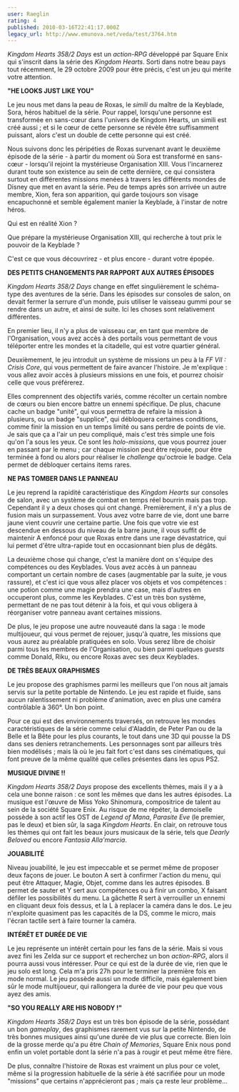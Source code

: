 ```yaml
---
user: Raeglin
rating: 4
published: 2010-03-16T22:41:17.000Z
legacy_url: http://www.emunova.net/veda/test/3764.htm
---
```

_Kingdom Hearts 358/2 Days_ est un _action-RPG_ développé par Square Enix qui s'inscrit dans la série des _Kingdom Hearts_. Sorti dans notre beau pays tout récemment, le 29 octobre 2009 pour être précis, c'est un jeu qui mérite votre attention.  

  

**"HE LOOKS JUST LIKE YOU"**  

  

Le jeu nous met dans la peau de Roxas, le _simili_ du maître de la Keyblade, Sora, héros habituel de la série. Pour rappel, lorsqu'une personne est transformée en sans-cœur dans l'univers de Kingdom Hearts, un simili est créé aussi ; et si le cœur de cette personne se révèle être suffisamment puissant, alors c'est un double de cette personne qui est créé.  

Nous suivons donc les péripéties de Roxas survenant avant le deuxième épisode de la série - à partir du moment où Sora est transformé en sans-cœur - lorsqu'il rejoint la mystérieuse Organisation XIII. Vous l'incarnerez durant toute son existence au sein de cette dernière, ce qui consistera surtout en différentes missions menées à travers les différents mondes de Disney que met en avant la série. Peu de temps après son arrivée un autre membre, Xion, fera son apparition, qui garde toujours son visage encapuchonné et semble également manier la Keyblade, à l'instar de notre héros.  

  

Qui est en réalité Xion ?  

Que prépare la mystérieuse Organisation XIII, qui recherche à tout prix le pouvoir de la Keyblade ?  

C'est ce que vous découvrirez - et plus encore - durant votre épopée.  

  

**DES PETITS CHANGEMENTS PAR RAPPORT AUX AUTRES ÉPISODES**  

  

_Kingdom Hearts 358/2 Days_ change en effet singulièrement le schéma-type des aventures de la série. Dans les épisodes sur consoles de salon, on devait fermer la serrure d'un monde, puis utiliser le vaisseau gummi pour se rendre dans un autre, et ainsi de suite. Ici les choses sont relativement différentes.  

En premier lieu, il n'y a plus de vaisseau car, en tant que membre de l'Organisation, vous avez accès à des portails vous permettant de vous téléporter entre les mondes et la citadelle, qui est votre quartier général.  

Deuxièmement, le jeu introduit un système de missions un peu à la _FF VII : Crisis Core_, qui vous permettent de faire avancer l'histoire. Je m'explique : vous allez avoir accès à plusieurs missions en une fois, et pourrez choisir celle que vous préférerez.   

Elles comprennent des objectifs variés, comme récolter un certain nombre de cœurs ou bien encore battre un ennemi spécifique. De plus, chacune cache un badge "unité", qui vous permettra de refaire la mission à plusieurs, ou un badge "supplice", qui débloquera certaines conditions, comme finir la mission en un temps limité ou sans perdre de points de vie. Je sais que ça a l'air un peu compliqué, mais c'est très simple une fois qu'on l'a sous les yeux. Ce sont les _holo-missions_, que vous pourrez jouer en passant par le menu ; car chaque mission peut être rejouée, pour être terminée à fond ou alors pour réaliser le _challenge_ qu'octroie le badge. Cela permet de débloquer certains items rares.  

  

**NE PAS TOMBER DANS LE PANNEAU**  

  

Le jeu reprend la rapidité caractéristique des _Kingdom Hearts_ sur consoles de salon, avec un système de combat en temps réel bourrin mais pas trop. Cependant il y a deux choses qui ont changé. Premièrement, il n'y a plus de fusion mais un surpassement. Vous avez votre barre de vie, dont une barre jaune vient couvrir une certaine partie. Une fois que votre vie est descendue en dessous du niveau de la barre jaune, il vous suffit de maintenir A enfoncé pour que Roxas entre dans une rage dévastatrice, qui lui permet d'être ultra-rapide tout en occasionnant bien plus de dégâts.  

La deuxième chose qui change, c'est la manière dont on s'équipe des compétences ou des Keyblades. Vous avez accès à un panneau comportant un certain nombre de cases (augmentable par la suite, je vous rassure), et c'est ici que vous allez placer vos objets et vos compétences : une potion comme une magie prendra une case, mais d'autres en occuperont plus, comme les Keyblades. C'est un très bon système, permettant de ne pas tout détenir à la fois, et qui vous obligera à réorganiser votre panneau avant certaines missions.  

De plus, le jeu propose une autre nouveauté dans la saga : le mode multijoueur, qui vous permet de rejouer, jusqu'à quatre, les missions que vous aurez au préalable pratiquées en solo. Vous serez libre de choisir parmi tous les membres de l'Organisation, ou bien parmi quelques _guests_ comme Donald, Riku, ou encore Roxas avec ses deux Keyblades.  

  

**DE TRÈS BEAUX GRAPHISMES**  

  

Le jeu propose des graphismes parmi les meilleurs que l'on nous ait jamais servis sur la petite portable de Nintendo. Le jeu est rapide et fluide, sans aucun ralentissement ni problème d'animation, avec en plus une caméra contrôlable à 360°. Un bon point.  

Pour ce qui est des environnements traversés, on retrouve les mondes caractéristiques de la série comme celui d'Aladdin, de Peter Pan ou de la Belle et la Bête pour les plus courants, le tout dans une 3D qui pousse la DS dans ses deniers retranchements. Les personnages sont par ailleurs très bien modélisés ; mais là où le jeu fait fort c'est dans ses cinématiques, qui font preuve de la même qualité que celles présentes dans les opus PS2\.  

  

**MUSIQUE DIVINE !!**  

  

_Kingdom Hearts 358/2 Days_ propose des excellents thèmes, mais il y a à cela une bonne raison : ce sont les mêmes que dans les autres épisodes. La musique est l'œuvre de Miss Yoko Shinomura, compositrice de talent au sein de la société Square Enix. Au risque de me répéter, la demoiselle possède à son actif les OST de _Legend of Mana_, _Parasite Eve_ (le premier, pas le deux) et bien sûr, la saga _Kingdom Hearts_. En clair, on retrouve tous les thèmes qui ont fait les beaux jours musicaux de la série, tels que _Dearly Beloved_ ou encore _Fantasia Alla'marcia_.  

  

**JOUABILITÉ**  

  

Niveau jouabilité, le jeu est impeccable et se permet même de proposer deux façons de jouer. Le bouton A sert à confirmer l'action du menu, qui peut être Attaquer, Magie, Objet, comme dans les autres épisodes. B permet de sauter et Y sert aux compétences ou à finir un combo, X faisant défiler les possibilités du menu. La gâchette R sert à verrouiller un ennemi en cliquant deux fois dessus, et la L à replacer la caméra dans le dos. Le jeu n'exploite quasiment pas les capacités de la DS, comme le micro, mais l'écran tactile sert à faire tourner la caméra.  

  

**INTÉRÊT ET DURÉE DE VIE**  

  

Le jeu représente un intérêt certain pour les fans de la série. Mais si vous avez fini les Zelda sur ce support et recherchez un bon _action-RPG_, alors il pourra aussi vous intéresser. Pour ce qui est de la durée de vie, rien que le jeu solo est long. Cela m'a pris 27h pour le terminer la première fois en mode normal. Le jeu possède aussi un mode difficile, mais également bien sûr le mode multijoueur, qui rallongera la durée de vie pour peu que vous ayez des amis.  

  

**"SO YOU REALLY ARE HIS NOBODY !"**  

  

_Kingdom Hearts 358/2 Days_ est un très bon épisode de la série, possédant un bon _gameplay_, des graphismes rarement vus sur la petite Nintendo, de très bonnes musiques ainsi qu'une durée de vie plus que correcte. Bien loin de la grosse merde qu'a pu être _Chain of Memories_, Square Enix nous pond enfin un volet portable dont la série n'a pas à rougir et peut même être fière.  

De plus, connaître l'histoire de Roxas est vraiment un plus pour ce volet, même si la progression habituelle de la série à été sacrifiée pour un mode "missions" que certains n'apprécieront pas ; mais ça reste leur problème...